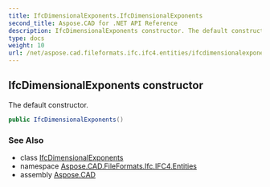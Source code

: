 ```yaml
---
title: IfcDimensionalExponents.IfcDimensionalExponents
second_title: Aspose.CAD for .NET API Reference
description: IfcDimensionalExponents constructor. The default constructor
type: docs
weight: 10
url: /net/aspose.cad.fileformats.ifc.ifc4.entities/ifcdimensionalexponents/ifcdimensionalexponents/
---
```

## IfcDimensionalExponents constructor

The default constructor.

```csharp
public IfcDimensionalExponents()
```

### See Also

* class [IfcDimensionalExponents](../)
* namespace [Aspose.CAD.FileFormats.Ifc.IFC4.Entities](../../ifcdimensionalexponents/)
* assembly [Aspose.CAD](../../../)


